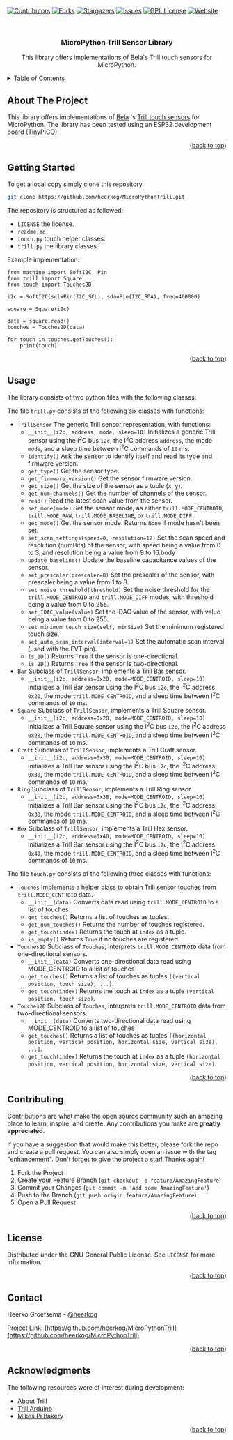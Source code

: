 <div id="top"></div>


<!-- PROJECT SHIELDS -->
[![Contributors][contributors-shield]][contributors-url]
[![Forks][forks-shield]][forks-url]
[![Stargazers][stars-shield]][stars-url]
[![Issues][issues-shield]][issues-url]
[![GPL License][license-shield]][license-url]
[![Website][website-shield]][website-url]



<!-- PROJECT HEADER -->
<br />
<div align="center">
<h3 align="center">MicroPython Trill Sensor Library</h3>

  <p align="center">
    This library offers implementations of Bela's Trill touch sensors for MicroPython.
  </p>
</div>



<!-- TABLE OF CONTENTS -->
<details>
  <summary>Table of Contents</summary>
  <ol>
    <li><a href="#about-the-project">About The Project</a></li>
    <li><a href="#getting-started">Getting Started</a></li>
    <li><a href="#usage">Usage</a></li>
    <li><a href="#contributing">Contributing</a></li>
    <li><a href="#license">License</a></li>
    <li><a href="#contact">Contact</a></li>
    <li><a href="#acknowledgments">Acknowledgments</a></li>
  </ol>
</details>



<!-- ABOUT THE PROJECT -->
## About The Project
This library offers implementations of [Bela](https://bela.io/) 's [Trill touch sensors](https://bela.io/products/trill/) for MicroPython.
The library has been tested using an ESP32 development board ([TinyPICO](https://tinypico.com)).

<p align="right">(<a href="#top">back to top</a>)</p>


<!-- GETTING STARTED -->
## Getting Started

To get a local copy simply clone this repository.

   ```sh
   git clone https://github.com/heerkog/MicroPythonTrill.git
   ```

The repository is structured as followed:

* `LICENSE` the license.
* `readme.md`
* `touch.py` touch helper classes.
* `trill.py` the library classes.

Example implementation:

```
from machine import SoftI2C, Pin
from trill import Square
from touch import Touches2D

i2c = SoftI2C(scl=Pin(I2C_SCL), sda=Pin(I2C_SDA), freq=400000)

square = Square(i2c)

data = square.read()
touches = Touches2D(data)

for touch in touches.getTouches():
    print(touch)
```

<p align="right">(<a href="#top">back to top</a>)</p>



<!-- USAGE EXAMPLES -->
## Usage

The library consists of two python files with the following classes:

The file `trill.py` consists of the following six classes with functions:

* `TrillSensor` The generic Trill sensor representation, with functions:
  * `__init__(i2c, address, mode, sleep=10)` Initializes a generic Trill sensor using the I<sup>2</sup>C bus `i2c`, the I<sup>2</sup>C address `address`, the mode `mode`, and a sleep time between I<sup>2</sup>C commands of `10` ms.
  * `identify()` Ask the sensor to identify itself and read its type and firmware version.
  * `get_type()` Get the sensor type.
  * `get_firmware_version()` Get the sensor firmware version.
  * `get_size()` Get the size of the sensor as a tuple (x, y).
  * `get_num_channels()` Get the number of channels of the sensor.
  * `read()` Read the latest scan value from the sensor.
  * `set_mode(mode)` Set the sensor mode, as either `trill.MODE_CENTROID`, `trill.MODE_RAW`, `trill.MODE_BASELINE`, or `trill.MODE_DIFF`.
  * `get_mode()` Get the sensor mode. Returns `None` if mode hasn't been set.
  * `set_scan_settings(speed=0, resolution=12)` Set the scan speed and resolution (numBits) of the sensor, with speed being a value from 0 to 3, and resolution being a value from 9 to 16.body
  * `update_baseline()` Update the baseline capacitance values of the sensor.
  * `set_prescaler(prescaler=8)` Set the prescaler of the sensor, with prescaler being a value from 1 to 8.
  * `set_noise_threshold(threshold)` Set the noise threshold for the `trill.MODE_CENTROID` and `trill.MODE_DIFF` modes, with threshold being a value from 0 to 255.
  * `set_IDAC_value(value)` Set the IDAC value of the sensor, with value being a value from 0 to 255.
  * `set_minimum_touch_size(self, minSize)` Set the minimum registered touch size.
  * `set_auto_scan_interval(interval=1)` Set the automatic scan interval (used with the EVT pin).
  * `is_1D()` Returns `True` if the sensor is one-directional.
  * `is_2D()` Returns `True` if the sensor is two-directional.
* `Bar` Subclass of `TrillSensor`, implements a Trill Bar sensor.
  * `__init__(i2c, address=0x20, mode=MODE_CENTROID, sleep=10)` Initializes a Trill Bar sensor using the I<sup>2</sup>C bus `i2c`, the I<sup>2</sup>C address `0x20`, the mode `trill.MODE_CENTROID`, and a sleep time between I<sup>2</sup>C commands of `10` ms.
* `Square` Subclass of `TrillSensor`, implements a Trill Square sensor.
  * `__init__(i2c, address=0x28, mode=MODE_CENTROID, sleep=10)` Initializes a Trill Square sensor using the I<sup>2</sup>C bus `i2c`, the I<sup>2</sup>C address `0x28`, the mode `trill.MODE_CENTROID`, and a sleep time between I<sup>2</sup>C commands of `10` ms.
* `Craft` Subclass of `TrillSensor`, implements a Trill Craft sensor.
  * `__init__(i2c, address=0x30, mode=MODE_CENTROID, sleep=10)` Initializes a Trill Bar sensor using the I<sup>2</sup>C bus `i2c`, the I<sup>2</sup>C address `0x30`, the mode `trill.MODE_CENTROID`, and a sleep time between I<sup>2</sup>C commands of `10` ms.
* `Ring` Subclass of `TrillSensor`, implements a Trill Ring sensor.
  * `__init__(i2c, address=0x38, mode=MODE_CENTROID, sleep=10)` Initializes a Trill Bar sensor using the I<sup>2</sup>C bus `i2c`, the I<sup>2</sup>C address `0x38`, the mode `trill.MODE_CENTROID`, and a sleep time between I<sup>2</sup>C commands of `10` ms.
* `Hex` Subclass of `TrillSensor`, implements a Trill Hex sensor.
  * `__init__(i2c, address=0x40, mode=MODE_CENTROID, sleep=10)` Initializes a Trill Bar sensor using the I<sup>2</sup>C bus `i2c`, the I<sup>2</sup>C address `0x40`, the mode `trill.MODE_CENTROID`, and a sleep time between I<sup>2</sup>C commands of `10` ms.

The file `touch.py` consists of the following three classes with functions:

* `Touches` Implements a helper class to obtain Trill sensor touches from `trill.MODE_CENTROID` data.
  * `__init__(data)` Converts data read using `trill.MODE_CENTROID` to a list of touches
  * `get_touches()` Returns a list of touches as tuples.
  * `get_num_touches()` Returns the number of touches registered.
  * `get_touch(index)` Returns the touch at `index` as a tuple.
  * `is_empty()` Returns `True` if no touches are registered.
* `Touches1D` Subclass of `Touches`, interprets `trill.MODE_CENTROID` data from one-directional sensors.
  * `__init__(data)` Converts one-directional data read using MODE_CENTROID to a list of touches
  * `get_touches()` Returns a list of touches as tuples `[(vertical position, touch size), ...]`.
  * `get_touch(index)` Returns the touch at `index` as a tuple `(vertical position, touch size)`.
* `Touches2D` Subclass of `Touches`, interprets `trill.MODE_CENTROID` data from two-directional sensors.
  * `__init__(data)` Converts two-directional data read using MODE_CENTROID to a list of touches
  * `get_touches()` Returns a list of touches as tuples `[(horizontal position, vertical position, horizontal size, vertical size), ...]`.
  * `get_touch(index)` Returns the touch at `index` as a tuple `(horizontal position, vertical position, horizontal size, vertical size)`.



<p align="right">(<a href="#top">back to top</a>)</p>


<!-- CONTRIBUTING -->
## Contributing

Contributions are what make the open source community such an amazing place to learn, inspire, and create. Any contributions you make are **greatly appreciated**.

If you have a suggestion that would make this better, please fork the repo and create a pull request. You can also simply open an issue with the tag "enhancement".
Don't forget to give the project a star! Thanks again!

1. Fork the Project
2. Create your Feature Branch (`git checkout -b feature/AmazingFeature`)
3. Commit your Changes (`git commit -m 'Add some AmazingFeature'`)
4. Push to the Branch (`git push origin feature/AmazingFeature`)
5. Open a Pull Request

<p align="right">(<a href="#top">back to top</a>)</p>



<!-- LICENSE -->
## License

Distributed under the GNU General Public License. See `LICENSE` for more information.

<p align="right">(<a href="#top">back to top</a>)</p>



<!-- CONTACT -->
## Contact

Heerko Groefsema - [@heerkog](https://twitter.com/heerkog)

Project Link: [https://github.com/heerkog/MicroPythonTrill](https://github.com/heerkog/MicroPythonTrill)

<p align="right">(<a href="#top">back to top</a>)</p>



<!-- ACKNOWLEDGMENTS -->
## Acknowledgments
The following resources were of interest during development:

* [About Trill](https://learn.bela.io/products/trill/about-trill/)
* [Trill Arduino](https://github.com/BelaPlatform/Trill-Arduino)  
* [Mikes Pi Bakery](https://github.com/Grumpy-Mike/Mikes-Pi-Bakery)

<p align="right">(<a href="#top">back to top</a>)</p>



<!-- MARKDOWN LINKS & IMAGES -->
<!-- https://www.markdownguide.org/basic-syntax/#reference-style-links -->
[contributors-shield]: https://img.shields.io/github/contributors/heerkog/MicroPythonTrill.svg?style=for-the-badge
[contributors-url]: https://github.com/heerkog/MicroPythonTrill/graphs/contributors
[forks-shield]: https://img.shields.io/github/forks/heerkog/MicroPythonTrill.svg?style=for-the-badge
[forks-url]: https://github.com/heerkog/MicroPythonTrill/network/members
[stars-shield]: https://img.shields.io/github/stars/heerkog/MicroPythonTrill.svg?style=for-the-badge
[stars-url]: https://github.com/heerkog/MicroPythonTrill/stargazers
[issues-shield]: https://img.shields.io/github/issues/heerkog/MicroPythonTrill.svg?style=for-the-badge
[issues-url]: https://github.com/heerkog/MicroPythonTrill/issues
[license-shield]: https://img.shields.io/github/license/heerkog/MicroPythonTrill.svg?style=for-the-badge
[license-url]: https://github.com/heerkog/MicroPythonTrill/blob/master/LICENSE.txt

[website-shield]: https://img.shields.io/badge/Website-H-black.svg?style=for-the-badge&colorB=2A638C
[website-url]: https://hgroefsema.nl
